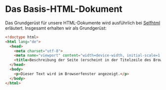 # Das Basis-HTML-Dokument

Das Grundgerüst für unsere HTML-Dokumente wird ausführlich bei [Selfhtml](https://wiki.selfhtml.org/wiki/HTML/Tutorials/Einstieg/Kapitel1) erläutert. Insgesamt erhalten wir als Grundgerüst:

```html
<!doctype html>
<html lang="de">
  <head>
    <meta charset="utf-8">
    <meta name="viewport" content="width=device-width, initial-scale=1.0">
    <title>Beschreibung der Seite (erscheint in der Titelzeile des Browsers)</title>
  </head>
  <body>
    <p>Dieser Text wird im Browserfenster angezeigt.</p>
  </body>
</html>
```